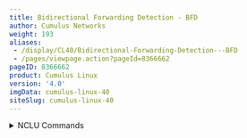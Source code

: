 ```yaml
---
title: Bidirectional Forwarding Detection - BFD
author: Cumulus Networks
weight: 193
aliases:
 - /display/CL40/Bidirectional-Forwarding-Detection---BFD
 - /pages/viewpage.action?pageId=8366662
pageID: 8366662
product: Cumulus Linux
version: '4.0'
imgData: cumulus-linux-40
siteSlug: cumulus-linux-40
---
```

<details>

*Bidirectional Forwarding Detection* (BFD) provides low overhead and
rapid detection of failures in the paths between two network devices. It
provides a unified mechanism for link detection over all media and
protocol layers. Use BFD to detect failures for IPv4 and IPv6 single or
multihop paths between any two network devices, including unidirectional
path failure detection.

{{%notice note%}}

Cumulus Linux does not support demand mode in BFD.

{{%/notice%}}

## <span>BFD Multihop Routed Paths</span>

BFD multihop sessions are built over arbitrary paths between two
systems, which results in some complexity that does not exist for single
hop sessions. Here are some best practices for using multihop paths:

  - To avoid **spoofing** with multihop paths, configure the maximum hop
    count (`max_hop_cnt`*)* for each peer, which limits the number of
    hops for a BFD session. All BFD packets exceeding the maximum hop
    count are dropped.

  - Because multihop BFD sessions can take arbitrary paths,
    **demultiplex** the initial BFD packet based on the
    source/destination IP address pair. Use FRRouting, which monitors
    connectivity to the peer, to determine the source/destination IP
    address pairs.

Cumulus Linux supports multihop BFD sessions for both IPv4 and IPv6
peers.

## <span>Configure BFD</span>

You can configure BFD by either using
[FRRouting](/version/cumulus-linux-40/Layer-3/FRRouting-Overview/) (with
NCLU or vtysh commands) or by specifying the configuration in the [PTM
`topology.dot`
file](/version/cumulus-linux-40/Layer-1-and-Switch-Ports/Prescriptive-Topology-Manager---PTM).
However, the topology file has some limitations:

  - The topology file supports BFD IPv4 and IPv6 *single* hop sessions
    only; you *cannot* specify IPv4 or IPv6 *multihop* sessions in the
    topology file.

  - The topology file supports BFD sessions for only link-local IPv6
    peers; BFD sessions for global IPv6 peers discovered on the link are
    not created.

Use FRRouting to register multihop peers with PTM and BFD as well as to
monitor the connectivity to the remote BGP multihop peer. FRRouting can
dynamically register and unregister both IPv4 and IPv6 peers with BFD
when the BFD-enabled peer connectivity is established or de-established.
Also, you can configure BFD parameters for each BGP or OSPF peer.

{{%notice note%}}

The BFD parameter configured in the topology file is given higher
precedence over the client-configured BFD parameters for a BFD session
that has been created by both the topology file and FRRouting.

{{%/notice%}}

{{%notice note%}}

BFD requires an IP address for any interface on which it is configured.
The neighbor IP address for a single hop BFD session must be in the ARP
table before BFD can start sending control packets.

{{%/notice%}}

When you configure BFD, you can set the following parameters for both
IPv4 and IPv6 sessions. If you do not set these parameters, the default
values are used.

  - The required minimum interval between the received BFD control
    packets. The default value is 300ms.

  - The minimum interval for transmitting BFD control packets. The
    default value is 300ms.

  - The detection time multiplier. The default value is 3.

### <span>BFD in BGP</span>

When you configure BFD in BGP, neighbors are registered and deregistered
with
[PTM](/version/cumulus-linux-40/Layer-1-and-Switch-Ports/Prescriptive-Topology-Manager---PTM)
dynamically.

To configure BFD in BGP, run the following commands.

{{%notice note%}}

You can configure BFD for a peer group or for an individual neighbor.

{{%/notice%}}

<summary>NCLU Commands </summary>

The following example configures BFD for swp1 and uses the default
intervals.

    cumulus@switch:~$ net add bgp neighbor swp1 bfd
    cumulus@switch:~$ net pending
    cumulus@switch:~$ net commit

The following example configures BFD for the peer group `fabric` and
sets the interval multiplier to 4, the minimum interval between received
BFD control packets to 400, and the minimum interval for sending BFD
control packets to 400.

    cumulus@switch:~$ net add bgp neighbor fabric bfd 4 400 400
    cumulus@switch:~$ net pending
    cumulus@switch:~$ net commit

<summary>vtysh Commands </summary>

The following example configures BFD for swp1 and uses the default
intervals:

    cumulus@switch:~$ sudo vtysh
     
    switch# configure terminal
    switch(config)# router bgp 65000
    switch(config-router)# neighbor swp1 bfd
    switch(config-router)# exit
    switch(config)# exit
    switch# write mem
    switch# exit
    cumulus@switch:~$

The following example configures BFD for the peer group `fabric` and
sets the interval multiplier to 4, the minimum interval between
*received* BFD control packets to 400, and the minimum interval for
*sending* BFD control packets to 400.

    cumulus@switch:~$ sudo vtysh
     
    switch# configure terminal
    switch(config)# router bgp 65000
    switch(config-router)# neighbor fabric bfd 4 400 400
    switch(config-router)# exit
    switch(config)# exit
    switch# write mem
    switch# exit
    cumulus@switch:~$

The NCLU and vtysh commands save the configuration in the
`/etc/frr/frr.conf` file. For example:

    ...
    router bgp 65000
     neighbor fabric bfd 4 400 400 
    ...

To see neighbor information in BGP, including BFD status, run the NCLU
` net show bgp neighbor <interface>  `command or the vtysh `show ip bgp
neighbor <interface>` command. For example:

    cumulus@switch:~$ net show bgp neighbor swp1
     ...
      BFD: Type: single hop
        Detect Mul: 3, Min Rx interval: 300, Min Tx interval: 300
        Status: Down, Last update: 0:00:00:08
     ...

### <span>BFD in OSPF</span>

When you enable or disable BFD in OSPF, neighbors are registered and
de-registered dynamically with
[PTM](/version/cumulus-linux-40/Layer-1-and-Switch-Ports/Prescriptive-Topology-Manager---PTM).
When BFD is enabled on the interface, a neighbor is registered with BFD
when two-way adjacency is established and deregistered when adjacency
goes down. The BFD configuration is per interface and any IPv4 and IPv6
neighbors discovered on that interface inherit the configuration.

To configure BFD in OSPF, run the following commands.

<summary>NCLU Commands </summary>

The following example configures BFD in OSPFv3 for interface swp1 and
sets the the interval multiplier to 4, the minimum interval between
*received* BFD control packets to 400, and the minimum interval for
*sending* BFD control packets to 400.

    cumulus@switch:~$ net add interface swp1 ospf6 bfd 4 400 400
    cumulus@switch:~$ net pending
    cumulus@switch:~$ net commit

<summary>vtysh Commands </summary>

The following example configures BFD in OSPFv3 for interface swp1 and
sets the the interval multiplier to 4, the minimum interval between
*received* BFD control packets to 400, and the minimum interval for
*sending* BFD control packets to 400.

    cumulus@switch:~$ sudo vtysh
     
    switch# configure terminal
    switch(config)# interface swp1
    switch(config-if)# ipv6 ospf6 bfd 4 400 400
    switch(config-if)# exit
    switch(config)# exit
    switch# write mem
    switch# exit
    cumulus@switch:~$

The NCLU and vtysh commands save the configuration in the
`/etc/frr/frr.conf` file. For example:

    ...
    interface swp1
     ipv6 ospf6 bfd 4 400 400
     ...

You can run different commands to show neighbor information in OSPF,
including BFD status.

  - To show IPv6 OSPF interface information, run the NCLU `net show
    ospf6 interface <interface>` command or the vtysh `show ip ospf6
    interface <interface>` command.

  - To show IPv4 OSPF interface information, run the NCLU `net show ospf
    interface <interface>` command or the vtysh `show ip ospf interface
    <interface>` command.

The following example shows IPv6 OSPF interface information.

    cumulus@switch:~$ net show ospf6 interface swp2s0
    swp2s0 is up, type BROADCAST
      Interface ID: 4
      Internet Address:
        inet : 11.0.0.21/30
        inet6: fe80::4638:39ff:fe00:6c8e/64
      Instance ID 0, Interface MTU 1500 (autodetect: 1500)
      MTU mismatch detection: enabled
      Area ID 0.0.0.0, Cost 10
      State PointToPoint, Transmit Delay 1 sec, Priority 1
      Timer intervals configured:
       Hello 10, Dead 40, Retransmit 5
      DR: 0.0.0.0 BDR: 0.0.0.0
      Number of I/F scoped LSAs is 2
        0 Pending LSAs for LSUpdate in Time 00:00:00 [thread off]
        0 Pending LSAs for LSAck in Time 00:00:00 [thread off]
      BFD: Detect Mul: 3, Min Rx interval: 300, Min Tx interval: 300

  - To show IPv6 OSPF neighbor details, run the NCLU `net show ospf6
    neighbor detail` command or the vtysh `show ip ospf6 neighbor
    detail` command.

  - To show IPv4 OSPF interface information, run the NCLU `net show ospf
    neighbor detail` command or the vtysh `show ip ospf neighbor detail`
    command.

The following example shows IPv6 OSPF neighbor details.

    cumulus@switch:~$ net show ospf6 neighbor detail
     Neighbor 0.0.0.4%swp2s0
        Area 0.0.0.0 via interface swp2s0 (ifindex 4)
        His IfIndex: 3 Link-local address: fe80::202:ff:fe00:a
        State Full for a duration of 02:32:33
        His choice of DR/BDR 0.0.0.0/0.0.0.0, Priority 1
        DbDesc status: Slave SeqNum: 0x76000000
        Summary-List: 0 LSAs
        Request-List: 0 LSAs
        Retrans-List: 0 LSAs
        0 Pending LSAs for DbDesc in Time 00:00:00 [thread off]
        0 Pending LSAs for LSReq in Time 00:00:00 [thread off]
        0 Pending LSAs for LSUpdate in Time 00:00:00 [thread off]
        0 Pending LSAs for LSAck in Time 00:00:00 [thread off]
        BFD: Type: single hop
          Detect Mul: 3, Min Rx interval: 300, Min Tx interval: 300
          Status: Up, Last update: 0:00:00:20

## <span>Scripts</span>

`ptmd` executes scripts at `/etc/ptm.d/bfd-sess-down` when BFD sessions
go down and `/etc/ptm.d/bfd-sess-up` when BFD sessions goes up. Modify
these default scripts as needed.

## <span>Echo Function</span>

Cumulus Linux supports the *echo function* for IPv4 single hops only,
and with the asynchronous operating mode only (Cumulus Linux does not
support demand mode).

Use the echo function to test the forwarding path on a remote system. To
enable the echo function, set `echoSupport` to *1* in the topology file.

After the echo packets are looped by the remote system, the BFD control
packets can be sent at a much lower rate. You configure this lower rate
by setting the `slowMinTx` parameter in the topology file to a non-zero
value in milliseconds.

You can use more aggressive detection times for echo packets because the
round-trip time is reduced; echo packets access the forwarding path. You
can configure the detection interval by setting the `echoMinRx`
parameter in the topology file. The minimum setting is 50 milliseconds.
After configured, BFD control packets are sent out at this required
minimum echo Rx interval. This indicates to the peer that the local
system can loop back the echo packets. Echo packets are transmitted if
the peer supports receiving echo packets.

### <span>About the Echo Packet</span>

BFD echo packets are encapsulated into UDP packets over destination and
source UDP port number 3785. The BFD echo packet format is
vendor-specific and has not been defined in the RFC. BFD echo packets
that originate from Cumulus Linux are 8 bytes long and have the
following format:

<table class="confluenceTable">

<thead class=" ">

</thead>

<tfoot class=" ">

</tfoot>

<tbody class=" ">

<tr>

<td class="confluenceTd" rowspan="1" colspan="1">

0

</td>

<td class="confluenceTd" rowspan="1" colspan="1">

1

</td>

<td class="confluenceTd" rowspan="1" colspan="1">

2

</td>

<td class="confluenceTd" rowspan="1" colspan="1">

3

</td>

</tr>

<tr>

<td class="confluenceTd" rowspan="1" colspan="1">

Version

</td>

<td class="confluenceTd" rowspan="1" colspan="1">

Length

</td>

<td class="confluenceTd" rowspan="1" colspan="2">

Reserved

</td>

</tr>

<tr>

<td class="confluenceTd" rowspan="1" colspan="4">

My Discriminator

</td>

</tr>

</tbody>

</table>

Where:

  - **Version** is the version of the BFD echo packet.

  - **Length** is the length of the BFD echo packet.

  - **My Discriminator** is a non-zero value that uniquely identifies a
    BFD session on the transmitting side. When the originating node
    receives the packet after being looped back by the receiving system,
    this value uniquely identifies the BFD session.

### <span>Transmit and Receive Echo Packets</span>

BFD echo packets are transmitted for a BFD session only when the peer
has advertised a non-zero value for the required minimum echo Rx
interval (the `echoMinRx` setting) in the BFD control packet when the
BFD session starts. The transmit rate of the echo packets is based on
the peer advertised echo receive value in the control packet.

BFD echo packets are looped back to the originating node for a BFD
session only if locally the `echoMinRx` and `echoSupport` are configured
to a non-zero values.

### <span>Echo Function Parameters</span>

You configure the echo function by setting the following parameters in
the topology file at the global, template and port level:

  - **echoSupport** enables and disables echo mode. Set to 1 to enable
    the echo function. It defaults to 0 (disable).

  - **echoMinRx** is the minimum interval between echo packets the local
    system is capable of receiving. This is advertised in the BFD
    control packet. When the echo function is enabled, it defaults to
    50. If you disable the echo function, this parameter is
    automatically set to 0, which indicates the port or the node cannot
    process or receive echo packets.

  - **slowMinTx** is the minimum interval between transmitting BFD
    control packets when the echo packets are being exchanged.

## <span>Troubleshooting</span>

To troubleshoot BFD, run the NCLU `net show bfd sessions` or `net show
bfd sessions detail` command.

    cumulus@switch:~$ net show bfd sessions detail
     
    ----------------------------------------------------------------------------------------
    port  peer                 state  local  type       diag  det   tx_timeout  rx_timeout  
                                                              mult                          
    ----------------------------------------------------------------------------------------
    swp1  fe80::202:ff:fe00:1  Up     N/A    singlehop  N/A   3     300         900         
    swp1  3101:abc:bcad::2     Up     N/A    singlehop  N/A   3     300         900         
     
    #continuation of output
    ---------------------------------------------------------------------
    echo        echo        max      rx_ctrl  tx_ctrl  rx_echo  tx_echo 
    tx_timeout  rx_timeout  hop_cnt                                     
    ---------------------------------------------------------------------
    0           0           N/A      187172   185986   0        0       
    0           0           N/A      501      533      0        0

You can also run the Linux ` ptmctl -b  `command.

## <span>Related Information</span>

  - <span style="color: #222222;"> [RFC 5880 - Bidirectional Forwarding
    Detection](https://tools.ietf.org/html/rfc5880) </span>

  - <span style="color: #222222;"> <span style="color: #222222;">
    [RFC 5881 - BFD for IPv4 and IPv6 (Single
    Hop)](https://tools.ietf.org/html/rfc5881) </span> </span>

  - <span style="color: #222222;"> <span style="color: #222222;">
    <span style="color: #222222;"> [RFC 5882 - Generic Application of
    BFD](https://tools.ietf.org/html/rfc5882) </span> </span> </span>

  - <span style="color: #222222;"> <span style="color: #222222;">
    <span style="color: #222222;"> [RFC 5883 - Bidirectional Forwarding
    Detection (BFD) for Multihop
    Paths](https://tools.ietf.org/html/rfc5883) </span> </span> </span>
    <span style="color: #222222;"> <span style="color: #222222;">
    <span style="color: #222222;">  
    </span> </span> </span>

<article id="html-search-results" class="ht-content" style="display: none;">

</article>

<footer id="ht-footer">

</footer>

</details>
